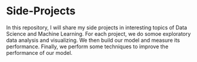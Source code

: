 # Side-Projects
In this repository, I will share my side projects in interesting topics of Data Science and Machine Learning. For each project, we do somoe exploratory data analysis and visualizing. We then build our model and measure its performance. Finally, we perform some techniques to improve the performance of our model.
